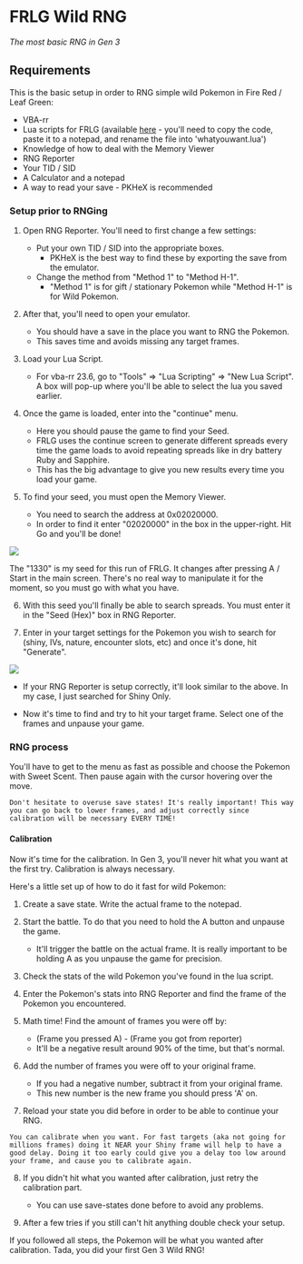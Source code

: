 # FRLG Wild RNG
_The most basic RNG in Gen 3_

## Requirements
This is the basic setup in order to RNG simple wild Pokemon in Fire Red / Leaf Green:
  - VBA-rr
  - Lua scripts for FRLG (available [here](https://projectpokemon.org/home/forums/topic/15187-gen-3-lua-scripts/?tab=comments#comment-127239) - you'll need to copy the code, paste it to a notepad, and rename the file into 'whatyouwant.lua')
  - Knowledge of how to deal with the Memory Viewer
  - RNG Reporter
  - Your TID / SID
  - A Calculator and a notepad
  - A way to read your save - PKHeX is recommended

### Setup prior to RNGing

1. Open RNG Reporter. You'll need to first change a few settings:
    - Put your own TID / SID into the appropriate boxes.
      - PKHeX is the best way to find these by exporting the save from the emulator.
    - Change the method from "Method 1" to "Method H-1".
      - "Method 1" is for gift / stationary Pokemon while "Method H-1" is for Wild Pokemon.

2. After that, you'll need to open your emulator.
    - You should have a save in the place you want to RNG the Pokemon.
    - This saves time and avoids missing any target frames.

3. Load your Lua Script.  
    - For vba-rr 23.6, go to "Tools" => "Lua Scripting" => "New Lua Script". A box will pop-up where you'll be able to select the lua you saved earlier.

4. Once the game is loaded, enter into the "continue" menu.
    - Here you should pause the game to find your Seed.
    - FRLG uses the continue screen to generate different spreads every time the game loads to avoid repeating spreads like in dry battery Ruby and Sapphire.
    - This has the big advantage to give you new results every time you load your game.

5. To find your seed, you must open the Memory Viewer.
    - You need to search the address at 0x02020000.
    - In order to find it enter "02020000" in the box in the upper-right. Hit Go and you'll be done!

![](https://i.imgur.com/Vk4zYMm.png)

The "1330" is my seed for this run of FRLG. It changes after pressing A / Start in the main screen. There's no real way to manipulate it for the moment, so you must go with what you have.

6. With this seed you'll finally be able to search spreads. You must enter it in the "Seed (Hex)" box in RNG Reporter.

7. Enter in your target settings for the Pokemon you wish to search for (shiny, IVs, nature, encounter slots, etc) and once it's done, hit "Generate".

![](https://i.imgur.com/LiBe4F2.png)

- If your RNG Reporter is setup correctly, it'll look similar to the above. In my case, I just searched for Shiny Only.

- Now it's time to find and try to hit your target frame. Select one of the frames and unpause your game.

### RNG process

You'll have to get to the menu as fast as possible and choose the Pokemon with Sweet Scent. Then pause again with the cursor hovering over the move.
```
Don't hesitate to overuse save states! It's really important! This way you can go back to lower frames, and adjust correctly since calibration will be necessary EVERY TIME!
```

#### Calibration

Now it's time for the calibration. In Gen 3, you'll never hit what you want at the first try. Calibration is always necessary.

Here's a little set up of how to do it fast for wild Pokemon:
1. Create a save state. Write the actual frame to the notepad.

2. Start the battle. To do that you need to hold the A button and unpause the game.
      - It'll trigger the battle on the actual frame. It is really important to be holding A as you unpause the game for precision.

3. Check the stats of the wild Pokemon you've found in the lua script.

4. Enter the Pokemon's stats into RNG Reporter and find the frame of the Pokemon you encountered.

5. Math time! Find the amount of frames you were off by:
    - (Frame you pressed A) - (Frame you got from reporter)
    - It'll be a negative result around 90% of the time, but that's normal.

6. Add the number of frames you were off to your original frame.  
    - If you had a negative number, subtract it from your original frame.  
    - This new number is the new frame you should press 'A' on.

7. Reload your state you did before in order to be able to continue your RNG.
```
You can calibrate when you want. For fast targets (aka not going for millions frames) doing it NEAR your Shiny frame will help to have a good delay. Doing it too early could give you a delay too low around your frame, and cause you to calibrate again.
```
8. If you didn't hit what you wanted after calibration, just retry the calibration part.
    - You can use save-states done before to avoid any problems.

9. After a few tries if you still can't hit anything double check your setup.

If you followed all steps, the Pokemon will be what you wanted after calibration. Tada, you did your first Gen 3 Wild RNG!
